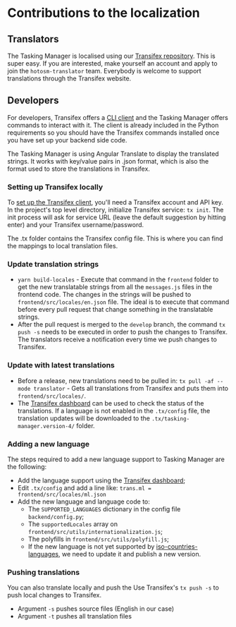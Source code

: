 # Contributions to the localization

## Translators

The Tasking Manager is localised using our [Transifex repository](https://www.transifex.com/hotosm/tasking-manager/dashboard/).
This is super easy. If you are interested, make yourself an account and apply to join the `hotosm-translator` team.
Everybody is welcome to support translations through the Transifex website.

## Developers

For developers, Transifex offers a [CLI client](https://docs.transifex.com/client/introduction/) and the Tasking
Manager offers commands to interact with it. The client is already included in the Python requirements so you should have the Transifex commands installed once you have set up your backend side code.

The Tasking Manager is using Angular Translate to display the translated strings. It works with key/value pairs in .json format, which is also the format used to store the translations in Transifex.

### Setting up Transifex locally

To [set up the Transifex client](https://docs.transifex.com/client/init), you'll need a Transifex account and API key.
In the project's top level directory, initialize Transifex service: `tx init`. The init process will ask for service URL
(leave the default suggestion by hitting enter) and your Transifex username/password.

The .tx folder contains the Transifex config file. This is where you can find the mappings to local translation files.

### Update translation strings

* ```yarn build-locales``` -  Execute that command in the `frontend` folder to get the new translatable strings from all the `messages.js` files in the frontend code. The changes in the strings will be pushed to `frontend/src/locales/en.json` file. The ideal is to execute that command before every pull request that change something in the translatable strings.
* After the pull request is merged to the `develop` branch, the command `tx push -s` needs to be executed in order to push the changes to Transifex. The translators receive a notification every time we push changes to Transifex.

### Update with latest translations

* Before a release, new translations need to be pulled in: ```tx pull -af --mode translator``` -  Gets all translations from Transifex and puts them into `frontend/src/locales/`.
* The [Transifex dashboard](https://www.transifex.com/hotosm/tasking-manager/dashboard/) can be used to check the status of the translations. If a language is not enabled in the `.tx/config` file, the translation updates will be downloaded to the `.tx/tasking-manager.version-4/` folder.

### Adding a new language

The steps required to add a new language support to Tasking Manager are the following:

* Add the language support using the [Transifex dashboard](https://www.transifex.com/hotosm/tasking-manager/dashboard/);
* Edit `.tx/config` and add a line like: `trans.ml = frontend/src/locales/ml.json`
* Add the new language and language code to:
  * The `SUPPORTED_LANGUAGES` dictionary in the config file `backend/config.py`;
  * The `supportedLocales` array on `frontend/src/utils/internationalization.js`;
  * The polyfills in `frontend/src/utils/polyfill.js`;
  * If the new language is not yet supported by [iso-countries-languages](https://github.com/hotosm/iso-countries-languages), we need to update it and publish a new version.

### Pushing translations

You can also translate locally and push the
Use Transifex's ```tx push -s``` to push local changes to Transifex.

* Argument ```-s``` pushes source files (English in our case)
* Argument ```-t``` pushes all translation files
